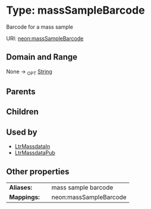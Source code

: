 
# Type: massSampleBarcode


Barcode for a mass sample

URI: [neon:massSampleBarcode](https://data.neonscience.org/massSampleBarcode)


## Domain and Range

None ->  <sub>OPT</sub> [String](types/String.md)

## Parents


## Children


## Used by

 * [LtrMassdataIn](LtrMassdataIn.md)
 * [LtrMassdataPub](LtrMassdataPub.md)

## Other properties

|  |  |  |
| --- | --- | --- |
| **Aliases:** | | mass sample barcode |
| **Mappings:** | | neon:massSampleBarcode |

